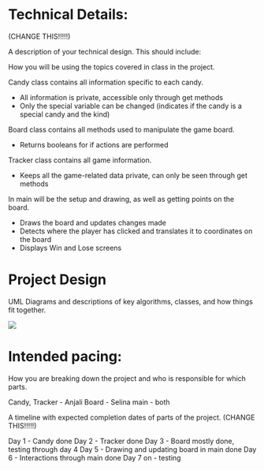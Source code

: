 
# Technical Details:

(CHANGE THIS!!!!!)

A description of your technical design. This should include: 
   
How you will be using the topics covered in class in the project.

Candy class contains all information specific to each candy.
+ All information is private, accessible only through get methods
+ Only the special variable can be changed (indicates if the candy is a special candy and the kind)

Board class contains all methods used to manipulate the game board.
+ Returns booleans for if actions are performed

Tracker class contains all game information.
+ Keeps all the game-related data private, can only be seen through get methods

In main will be the setup and drawing, as well as getting points on the board.
+ Draws the board and updates changes made
+ Detects where the player has clicked and translates it to coordinates on the board
+ Displays Win and Lose screens
     
# Project Design

UML Diagrams and descriptions of key algorithms, classes, and how things fit together.

![](image/UMLDIAGRAM.png)
    
# Intended pacing:

How you are breaking down the project and who is responsible for which parts.

Candy, Tracker - Anjali
Board - Selina
main - both

A timeline with expected completion dates of parts of the project. (CHANGE THIS!!!!!)

Day 1 - Candy done
Day 2 - Tracker done
Day 3 - Board mostly done, testing through day 4
Day 5 - Drawing and updating board in main done
Day 6 - Interactions through main done
Day 7 on - testing
